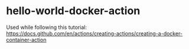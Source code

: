 # hello-world-docker-action
Used while following this tutorial: https://docs.github.com/en/actions/creating-actions/creating-a-docker-container-action
